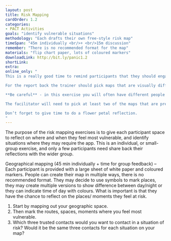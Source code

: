 ```yaml
---
layout: post
title: Risk Mapping
cardOrder: 1.2
categories:
- PACT Activities
goals: "identify vulnerable situations"
methodology: "Each drafts their own free-style risk map"
timeSpan: "45m individually <br/>+ <br/>15m discussion"
remember: "There is no recommended format for the map"
materials: "flip chart paper, lots of coloured markers"
downloadLink: http://bit.ly/panic1.2
shortLink:
extra:
online_only: "
This is a really good time to remind participants that they should engage with the Panic Button interactively: different situations will require them to re-think their PACT and re-set the contacts, alert timings and message in the app.

For the report back the trainer should pick maps that are visually different, but also represent different context and geographies. For example, it would be good to have a rural, a city, a protest, etc. Normally you only need 2-4 maps to report back but if the participants are really keen to either report back or hear others, then this is a good time to be flexible.  While this exercise should follow a more formal report back style, you can also use it to spark conversation and debate about risk: how people perceive it, internalise fear, identify perpetrators and their power - an opportunity not to be wasted!

**Be careful** - in this exercise you will often have different people who face the same kinds of risks/threats, but deal with them in very different ways. Try to avoid situations where some people feel that their reactions to risks/threats are exaggerated because of fear and weakness, or conversely that some people are just really tough & seasoned. This is an excellent time to bring in discussions about intersectionality, burn-out, as well as community and self-care.

The facilitator will need to pick at least two of the maps that are presented to use in the Fish Bowl exercise in the next session, so should keep an eye out for one specific risk/threat issue/moment in two of the maps. They should be quite different risk/threat scenarios in order to facilitate varied conversation.  

Don’t forget to give time to do a flower petal reflection.
"
---
```


The purpose of the risk mapping exercises is to give each participant space to reflect on where and when they feel most vulnerable, and identify situations where they may require the app. This is an individual, or small-group exercise, and only a few participants need share back their reflections with the wider group.

Geographical mapping (45 min individually + time for group feedback) – Each participant is provided with a large sheet of white paper and coloured markers. People can create their map in multiple ways, there is no recommended format. They may decide to use symbols to mark places, they may create multiple versions to show difference between day/night or they can indicate time of day with colours. What is important is that they have the chance to reflect on the places/ moments they feel at risk.

1. Start by mapping out your geographic space.
2. Then mark the routes, spaces, moments where you feel most vulnerable.
3. Which three trusted contacts would you want to contact in a situation of risk? Would it be the same three contacts for each situation on your map?
